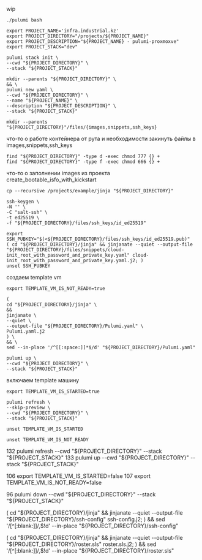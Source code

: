 wip

```
./pulumi bash
```

```
export PROJECT_NAME='infra.industrial.kz'
export PROJECT_DIRECTORY="/projects/${PROJECT_NAME}"
export PROJECT_DESCRIPTION="${PROJECT_NAME} - pulumi-proxmoxve"
export PROJECT_STACK="dev"
```

```
pulumi stack init \
--cwd "${PROJECT_DIRECTORY}" \
--stack "${PROJECT_STACK}"
```

```
mkdir --parents "${PROJECT_DIRECTORY}" \
&& \
pulumi new yaml \
--cwd "${PROJECT_DIRECTORY}" \
--name "${PROJECT_NAME}" \
--description "${PROJECT_DESCRIPTION}" \
--stack "${PROJECT_STACK}"
```




```
mkdir --parents "${PROJECT_DIRECTORY}"/files/{images,snippets,ssh_keys}
```

что-то о работе контейнера от рута и необходимости закинуть файлы в images,snippets,ssh_keys

```
find "${PROJECT_DIRECTORY}" -type d -exec chmod 777 {} +
find "${PROJECT_DIRECTORY}" -type f -exec chmod 666 {} +
```

что-то о заполнении images из проекта create_bootable_isfo_with_kickstart


```
cp --recursive /projects/example/jinja "${PROJECT_DIRECTORY}"
```


```
ssh-keygen \
-N '' \
-C "salt-ssh" \
-t ed25519 \
-f "${PROJECT_DIRECTORY}/files/ssh_keys/id_ed25519"
```

```
export SSH_PUBKEY="$(<${PROJECT_DIRECTORY}/files/ssh_keys/id_ed25519.pub)"
( cd "${PROJECT_DIRECTORY}/jinja" && jinjanate --quiet --output-file "${PROJECT_DIRECTORY}/files/snippets/cloud-init_root_with_password_and_private_key.yaml" cloud-init_root_with_password_and_private_key.yaml.j2; )
unset SSH_PUBKEY
```



создаем template vm

```
export TEMPLATE_VM_IS_NOT_READY=true
```

```
(
cd "${PROJECT_DIRECTORY}/jinja" \
&&
jinjanate \
--quiet \
--output-file "${PROJECT_DIRECTORY}/Pulumi.yaml" \
Pulumi.yaml.j2
) \
&& \
sed --in-place '/^[[:space:]]*$/d' "${PROJECT_DIRECTORY}/Pulumi.yaml"
```



```
pulumi up \
--cwd "${PROJECT_DIRECTORY}" \
--stack "${PROJECT_STACK}"
```

включаем template машину

```
export TEMPLATE_VM_IS_STARTED=true
```

```
pulumi refresh \
--skip-preview \
--cwd "${PROJECT_DIRECTORY}" \
--stack "${PROJECT_STACK}"
```


```
unset TEMPLATE_VM_IS_STARTED
```




```
unset TEMPLATE_VM_IS_NOT_READY
```








  132  pulumi refresh --cwd "${PROJECT_DIRECTORY}" --stack "${PROJECT_STACK}"
  133  pulumi up --cwd "${PROJECT_DIRECTORY}" --stack "${PROJECT_STACK}"

  106  export TEMPLATE_VM_IS_STARTED=false
  107  export TEMPLATE_VM_IS_NOT_READY=false

   96  pulumi down --cwd "${PROJECT_DIRECTORY}" --stack "${PROJECT_STACK}"







( cd "${PROJECT_DIRECTORY}/jinja" && jinjanate --quiet --output-file "${PROJECT_DIRECTORY}/ssh-config" ssh-config.j2; ) && sed '/[^[:blank:]]/,$!d' --in-place "${PROJECT_DIRECTORY}/ssh-config"


( cd "${PROJECT_DIRECTORY}/jinja" && jinjanate --quiet --output-file "${PROJECT_DIRECTORY}/roster.sls" roster.sls.j2; ) && sed '/[^[:blank:]]/,$!d' --in-place "${PROJECT_DIRECTORY}/roster.sls"
